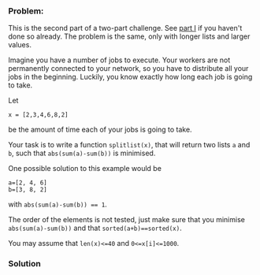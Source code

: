 ### Problem:
<p>This is the second part of a two-part challenge. See <a href="https://www.codewars.com/kata/587387d169b6fddc16000002" target="_blank">part I</a> if you haven&apos;t done so already.
The problem is the same, only with longer lists and larger values.</p>
<p>Imagine you have a number of jobs to execute. Your workers are not permanently connected to your network, so you have to distribute all your jobs in the beginning. Luckily, you know exactly how long each job is going to take. </p>
<p>Let </p>
<pre><code>x = [2,3,4,6,8,2]</code></pre><p>be the amount of time each of your jobs is going to take.</p>
<p>Your task is to write a function <code>splitlist(x)</code>, that will return two lists <code>a</code> and <code>b</code>, such that <code>abs(sum(a)-sum(b))</code> is minimised.</p>
<p>One possible solution to this example would be </p>
<pre><code>a=[2, 4, 6]
b=[3, 8, 2]</code></pre><p>with  <code>abs(sum(a)-sum(b)) == 1</code>.</p>
<p>The order of the elements is not tested, just make sure that you minimise <code>abs(sum(a)-sum(b))</code> and that <code>sorted(a+b)==sorted(x)</code>.</p>
<p>You may assume that <code>len(x)&lt;=40</code> and <code>0&lt;=x[i]&lt;=1000</code>.</p>

### Solution